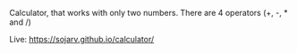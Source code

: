 Calculator, that works with only two numbers. There are 4 operators (+, -, * and /)

Live: https://sojarv.github.io/calculator/